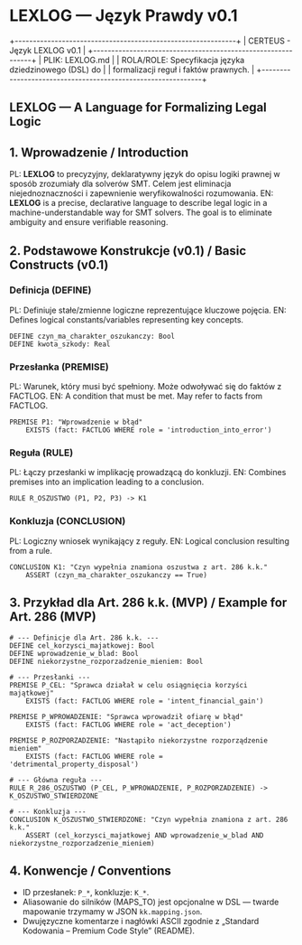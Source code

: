 # LEXLOG — Język Prawdy v0.1

+-------------------------------------------------------------+
|              CERTEUS - Język LEXLOG v0.1                    |
+-------------------------------------------------------------+
| PLIK: LEXLOG.md                                             |
| ROLA/ROLE: Specyfikacja języka dziedzinowego (DSL) do       |
|            formalizacji reguł i faktów prawnych.            |
+-------------------------------------------------------------+

## LEXLOG — A Language for Formalizing Legal Logic

## 1. Wprowadzenie / Introduction

PL: **LEXLOG** to precyzyjny, deklaratywny język do opisu logiki prawnej w sposób zrozumiały dla solverów SMT. Celem jest eliminacja niejednoznaczności i zapewnienie weryfikowalności rozumowania.
EN: **LEXLOG** is a precise, declarative language to describe legal logic in a machine-understandable way for SMT solvers. The goal is to eliminate ambiguity and ensure verifiable reasoning.

## 2. Podstawowe Konstrukcje (v0.1) / Basic Constructs (v0.1)

### Definicja (DEFINE)

PL: Definiuje stałe/zmienne logiczne reprezentujące kluczowe pojęcia.
EN: Defines logical constants/variables representing key concepts.

```lexlog
DEFINE czyn_ma_charakter_oszukanczy: Bool
DEFINE kwota_szkody: Real
```

### Przesłanka (PREMISE)

PL: Warunek, który musi być spełniony. Może odwoływać się do faktów z FACTLOG.
EN: A condition that must be met. May refer to facts from FACTLOG.

```lexlog
PREMISE P1: "Wprowadzenie w błąd"
    EXISTS (fact: FACTLOG WHERE role = 'introduction_into_error')
```

### Reguła (RULE)

PL: Łączy przesłanki w implikację prowadzącą do konkluzji.
EN: Combines premises into an implication leading to a conclusion.

```lexlog
RULE R_OSZUSTWO (P1, P2, P3) -> K1
```

### Konkluzja (CONCLUSION)

PL: Logiczny wniosek wynikający z reguły.
EN: Logical conclusion resulting from a rule.

```lexlog
CONCLUSION K1: "Czyn wypełnia znamiona oszustwa z art. 286 k.k."
    ASSERT (czyn_ma_charakter_oszukanczy == True)
```

## 3. Przykład dla Art. 286 k.k. (MVP) / Example for Art. 286 (MVP)

```lexlog
# --- Definicje dla Art. 286 k.k. ---
DEFINE cel_korzysci_majatkowej: Bool
DEFINE wprowadzenie_w_blad: Bool
DEFINE niekorzystne_rozporzadzenie_mieniem: Bool

# --- Przesłanki ---
PREMISE P_CEL: "Sprawca działał w celu osiągnięcia korzyści majątkowej"
    EXISTS (fact: FACTLOG WHERE role = 'intent_financial_gain')

PREMISE P_WPROWADZENIE: "Sprawca wprowadził ofiarę w błąd"
    EXISTS (fact: FACTLOG WHERE role = 'act_deception')

PREMISE P_ROZPORZADZENIE: "Nastąpiło niekorzystne rozporządzenie mieniem"
    EXISTS (fact: FACTLOG WHERE role = 'detrimental_property_disposal')

# --- Główna reguła ---
RULE R_286_OSZUSTWO (P_CEL, P_WPROWADZENIE, P_ROZPORZADZENIE) -> K_OSZUSTWO_STWIERDZONE

# --- Konkluzja ---
CONCLUSION K_OSZUSTWO_STWIERDZONE: "Czyn wypełnia znamiona z art. 286 k.k."
    ASSERT (cel_korzysci_majatkowej AND wprowadzenie_w_blad AND niekorzystne_rozporzadzenie_mieniem)
```

## 4. Konwencje / Conventions

- ID przesłanek: `P_*`, konkluzje: `K_*`.
- Aliasowanie do silników (MAPS_TO) jest opcjonalne w DSL — twarde mapowanie trzymamy w JSON `kk.mapping.json`.
- Dwujęzyczne komentarze i nagłówki ASCII zgodnie z „Standard Kodowania – Premium Code Style” (README).
